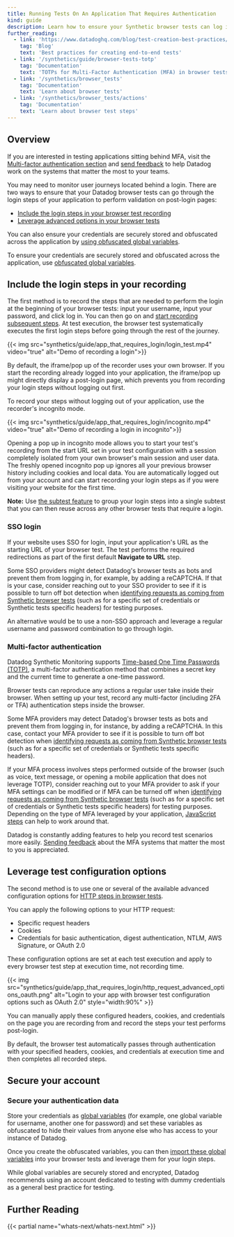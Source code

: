 ```yaml
---
title: Running Tests On An Application That Requires Authentication
kind: guide
description: Learn how to ensure your Synthetic browser tests can log in to your applications. 
further_reading:
  - link: 'https://www.datadoghq.com/blog/test-creation-best-practices/'
    tag: 'Blog'
    text: 'Best practices for creating end-to-end tests'
  - link: '/synthetics/guide/browser-tests-totp'
    tag: 'Documentation'
    text: 'TOTPs for Multi-Factor Authentication (MFA) in browser tests'
  - link: '/synthetics/browser_tests'
    tag: 'Documentation'
    text: 'Learn about browser tests'
  - link: '/synthetics/browser_tests/actions'
    tag: 'Documentation'
    text: 'Learn about browser test steps'
---
```


## Overview 

<div class="alert alert-info">If you are interested in testing applications sitting behind MFA, visit the <a href="/synthetics/guide/app-that-requires-login/#multi-factor-authentication" target="_blank">Multi-factor authentication section</a> and <a href="https://docs.google.com/forms/d/e/1FAIpQLSdjx8PDZ8kJ3MD2ehouTri9z_Fh7PoK90J8arRQgt7QFgFxog/viewform?usp=sf_link">send feedback</a> to help Datadog work on the systems that matter the most to your teams.</div>

You may need to monitor user journeys located behind a login. There are two ways to ensure that your Datadog browser tests can go through the login steps of your application to perform validation on post-login pages:

- [Include the login steps in your browser test recording](#include-the-login-steps-in-your-recording)
- [Leverage advanced options in your browser tests](#leverage-test-configuration-options)

You can also ensure your credentials are securely stored and obfuscated across the application by [using obfuscated global variables](#account-security).

To ensure your credentials are securely stored and obfuscated across the application, use [obfuscated global variables](#account-security).

## Include the login steps in your recording

The first method is to record the steps that are needed to perform the login at the beginning of your browser tests: input your username, input your password, and click log in. You can then go on and [start recording subsequent steps][1].
At test execution, the browser test systematically executes the first login steps before going through the rest of the journey.

{{< img src="synthetics/guide/app_that_requires_login/login_test.mp4" video="true" alt="Demo of recording a login">}}

By default, the iframe/pop up of the recorder uses your own browser. If you start the recording already logged into your application, the iframe/pop up might directly display a post-login page, which prevents you from recording your login steps without logging out first.

To record your steps without logging out of your application, use the recorder's incognito mode.

{{< img src="synthetics/guide/app_that_requires_login/incognito.mp4" video="true" alt="Demo of recording a login in incognito">}}

Opening a pop up in incognito mode allows you to start your test's recording from the start URL set in your test configuration with a session completely isolated from your own browser's main session and user data. The freshly opened incognito pop up ignores all your previous browser history including cookies and local data. You are automatically logged out from your account and can start recording your login steps as if you were visiting your website for the first time.

**Note:** Use [the subtest feature][2] to group your login steps into a single subtest that you can then reuse across any other browser tests that require a login.

### SSO login

If your website uses SSO for login, input your application's URL as the starting URL of your browser test. The test performs the required redirections as part of the first default **Navigate to URL** step.

Some SSO providers might detect Datadog's browser tests as bots and prevent them from logging in, for example, by adding a reCAPTCHA. If that is your case, consider reaching out to your SSO provider to see if it is possible to turn off bot detection when [identifying requests as coming from Synthetic browser tests][3] (such as for a specific set of credentials or Synthetic tests specific headers) for testing purposes.

An alternative would be to use a non-SSO approach and leverage a regular username and password combination to go through login.

### Multi-factor authentication

Datadog Synthetic Monitoring supports [Time-based One Time Passwords (TOTP)][4], a multi-factor authentication method that combines a secret key and the current time to generate a one-time password.

Browser tests can reproduce any actions a regular user take inside their browser. When setting up your test, record any multi-factor (including 2FA or TFA) authentication steps inside the browser.

Some MFA providers may detect Datadog's browser tests as bots and prevent them from logging in, for instance, by adding a reCAPTCHA. In this case, contact your MFA provider to see if it is possible to turn off bot detection when [identifying requests as coming from Synthetic browser tests][3] (such as for a specific set of credentials or Synthetic tests specific headers).

If your MFA process involves steps performed outside of the browser (such as voice, text message, or opening a mobile application that does not leverage TOTP), consider reaching out to your MFA provider to ask if your MFA settings can be modified or if MFA can be turned off when [identifying requests as coming from Synthetic browser tests][3] (such as for a specific set of credentials or Synthetic tests specific headers) for testing purposes.
Depending on the type of MFA leveraged by your application, [JavaScript steps][5] can help to work around that.

<div class="alert alert-info">Datadog is constantly adding features to help you record test scenarios more easily. <a href="https://docs.google.com/forms/d/e/1FAIpQLSdjx8PDZ8kJ3MD2ehouTri9z_Fh7PoK90J8arRQgt7QFgFxog/viewform?usp=sf_link">Sending feedback</a> about the MFA systems that matter the most to you is appreciated.</div>

## Leverage test configuration options

The second method is to use one or several of the available advanced configuration options for [HTTP steps in browser tests][7]. 

You can apply the following options to your HTTP request:

- Specific request headers
- Cookies
- Credentials for basic authentication, digest authentication, NTLM, AWS Signature, or OAuth 2.0

These configuration options are set at each test execution and apply to every browser test step at execution time, not recording time. 

{{< img src="synthetics/guide/app_that_requires_login/http_request_advanced_options_oauth.png" alt="Login to your app with browser test configuration options such as OAuth 2.0" style="width:90%" >}}

You can manually apply these configured headers, cookies, and credentials on the page you are recording from and record the steps your test performs post-login. 

By default, the browser test automatically passes through authentication with your specified headers, cookies, and credentials at execution time and then completes all recorded steps.

## Secure your account

### Secure your authentication data

Store your credentials as [global variables][9] (for example, one global variable for username, another one for password) and set these variables as obfuscated to hide their values from anyone else who has access to your instance of Datadog.

Once you create the obfuscated variables, you can then [import these global variables][10] into your browser tests and leverage them for your login steps.

While global variables are securely stored and encrypted, Datadog recommends using an account dedicated to testing with dummy credentials as a general best practice for testing.

## Further Reading

{{< partial name="whats-next/whats-next.html" >}}

[1]: /synthetics/browser_tests/actions/
[2]: /synthetics/browser_tests/actions/#subtests
[3]: /synthetics/guide/identify_synthetics_bots/
[4]: /synthetics/guide/browser-tests-totp
[5]: /synthetics/browser_tests/actions/#test-your-ui-with-custom-javascript
[6]: /synthetics/api_tests/http_tests?tab=authentication
[7]: /synthetics/browser_tests/actions/#http-requests
[8]: /synthetics/multistep?tab=authentication
[9]: /synthetics/settings/?tab=specifyvalue#global-variables
[10]: /synthetics/browser_tests/actions#use-variables
